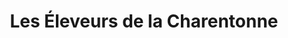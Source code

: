 ---
title: "Les Éleveurs de la Charentonne"
url: /lisieux/les-eleveurs-de-la-charentonne/
shop: boucherie
---